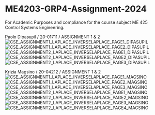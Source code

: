 # ME4203-GRP4-Assignment-2024
For Academic Purposes and compliance for the course subject ME 425 Control Systems Engineering.

Paolo Dipasupil / 20-01711 / ASSIGNMENT 1 & 2
![CSE_ASSIGNMENT1_LAPLACE_INVERSELAPLACE_PAGE1_DIPASUPIL](https://github.com/paolodipasupil/CSE-LAPLACEINVERSELAPLACE-ME-4203-GROUP4-2024/assets/159085587/ba8d0af6-e4c3-49c9-81a8-3a6a4e69b0d5)
![CSE_ASSIGNMENT1_LAPLACE_INVERSELAPLACE_PAGE2_DIPASUPIL](https://github.com/paolodipasupil/CSE-LAPLACEINVERSELAPLACE-ME-4203-GROUP4-2024/assets/159085587/1857d084-4a92-487f-9b72-ec7f7dfaede6)
![CSE_ASSIGNMENT2_LAPLACE_INVERSELAPLACE_PAGE1_DIPASUPIL](https://github.com/paolodipasupil/CSE-LAPLACEINVERSELAPLACE-ME-4203-GROUP4-2024/assets/159085587/fc2db753-2f29-453e-b48f-18fe807087f5)
![CSE_ASSIGNMENT2_LAPLACE_INVERSELAPLACE_PAGE2_DIPASUPIL](https://github.com/paolodipasupil/CSE-LAPLACEINVERSELAPLACE-ME-4203-GROUP4-2024/assets/159085587/65b4b7ed-bd81-489a-bc37-4f7477cbadb9)
![CSE_ASSIGNMENT2_LAPLACE_INVERSELAPLACE_PAGE3_DIPASUPIL](https://github.com/paolodipasupil/CSE-LAPLACEINVERSELAPLACE-ME-4203-GROUP4-2024/assets/159085587/48648c52-161f-4098-a3d8-40ead532a35f)

Krizia Magsino / 20-04212 / ASSIGNMENT 1 & 2
![CSE_ASSIGNMENT1_LAPLACE_INVERSELAPLACE_PAGE1_MAGSINO](https://github.com/paolodipasupil/CSE-LAPLACEINVERSELAPLACE-ME-4203-GROUP4-2024/assets/161013460/8208f87e-5fba-42b2-8abc-590171d5f8d3)
![CSE_ASSIGNMENT1_LAPLACE_INVERSELAPLACE_PAGE2_MAGSINO](https://github.com/paolodipasupil/CSE-LAPLACEINVERSELAPLACE-ME-4203-GROUP4-2024/assets/161013460/34c8a219-7dc2-4167-82b8-67a3ee013149)
![CSE_ASSIGNMENT1_LAPLACE_INVERSELAPLACE_PAGE3_MAGSINO](https://github.com/paolodipasupil/CSE-LAPLACEINVERSELAPLACE-ME-4203-GROUP4-2024/assets/161013460/91798beb-9336-46bd-a7f4-3f01883597e5)
![CSE_ASSIGNMENT2_LAPLACE_INVERSELAPLACE_PAGE1_MAGSINO](https://github.com/paolodipasupil/CSE-LAPLACEINVERSELAPLACE-ME-4203-GROUP4-2024/assets/161013460/e61ac2c2-d5d4-4e85-9174-80a196c52e32)
![CSE_ASSIGNMENT2_LAPLACE_INVERSELAPLACE_PAGE2_MAGSINO](https://github.com/paolodipasupil/CSE-LAPLACEINVERSELAPLACE-ME-4203-GROUP4-2024/assets/161013460/a736ef30-0796-4d7c-88d8-07e9508d2359)
![CSE_ASSIGNMENT2_LAPLACE_INVERSELAPLACE_PAGE3_MAGSINO](https://github.com/paolodipasupil/CSE-LAPLACEINVERSELAPLACE-ME-4203-GROUP4-2024/assets/161013460/6e21ac66-a014-45e5-94e0-1da1c31af4c9)
![CSE_ASSIGNMENT2_LAPLACE_INVERSELAPLACE_PAGE4_MAGSINO](https://github.com/paolodipasupil/CSE-LAPLACEINVERSELAPLACE-ME-4203-GROUP4-2024/assets/161013460/523da393-bbf9-4565-a076-46f087b62a54)
